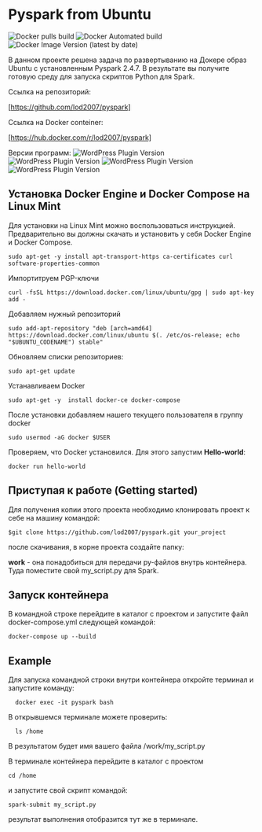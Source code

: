 # Pyspark from Ubuntu

 ![Docker pulls build](https://img.shields.io/docker/pulls/lod2007/pyspark)
 ![Docker Automated build](https://img.shields.io/docker/automated/lod2007/pyspark)
 ![Docker Image Version (latest by date)](https://img.shields.io/docker/v/lod2007/pyspark)

В данном проекте решена задача по развертыванию на Докере образ Ubuntu с установленным Pyspark  2.4.7.
В результате вы получите готовую среду для запуска скриптов Python для Spark.

Ссылка на репозиторий:

[https://github.com/lod2007/pyspark]

Ссылка на Docker conteiner:

[https://hub.docker.com/r/lod2007/pyspark]

Версии программ:
![WordPress Plugin Version](https://img.shields.io/badge/python-3.7-green)
![WordPress Plugin Version](https://img.shields.io/badge/spark-2.4.7-orange)
![WordPress Plugin Version](https://img.shields.io/badge/hadoop-2.7-blue)
![WordPress Plugin Version](https://img.shields.io/badge/jdk-1.8.0_292-red)

## Установка Docker Engine и Docker Compose на Linux Mint

Для установки на Linux Mint можно воспользоваться инструкцией.
Предварительно вы должны скачать и установить у себя Docker Engine и Docker Compose.

    sudo apt-get -y install apt-transport-https ca-certificates curl software-properties-common

Импортитруем PGP-ключи

    curl -fsSL https://download.docker.com/linux/ubuntu/gpg | sudo apt-key add -

Добавляем нужный репозиторий

    sudo add-apt-repository "deb [arch=amd64] https://download.docker.com/linux/ubuntu $(. /etc/os-release; echo "$UBUNTU_CODENAME") stable"

Обновляем списки репозиториев:

    sudo apt-get update

Устанавливаем Docker

    sudo apt-get -y  install docker-ce docker-compose

После установки добавляем нашего текущего пользователя в группу docker
    
    sudo usermod -aG docker $USER

Проверяем, что Docker установился. Для этого запустим **Hello-world**:

    docker run hello-world

## Приступая к работе (Getting started)

Для получения копии этого проекта необходимо клонировать проект к себе на машину командой:

    $git clone https://github.com/lod2007/pyspark.git your_project

после скачивания, в корне проекта создайте папку:

**work** - она понадобиться для передачи py-файлов внутрь контейнера. Туда поместите свой my_script.py для Spark.

## Запуск контейнера

В командной строке перейдите в каталог с проектом и запустите файл docker-compose.yml следующей командой:

    docker-compose up --build
  
## Example
  
  Для запуска командной строки внутри контейнера откройте терминал и запустите команду:
  
      docker exec -it pyspark bash
  
  В открывшемся терминале можете проверить:
  
      ls /home

 В результатом будет имя вашего файла /work/my_script.py

 В терминале контейнера перейдите в каталог с проектом

    cd /home

 и запустите свой скрипт командой:

    spark-submit my_script.py

 результат выполнения отобразится тут же в терминале.
